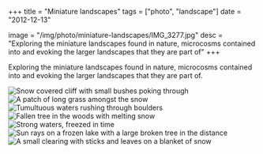 +++
title = "Miniature landscapes"
tags = ["photo", "landscape"]
date = "2012-12-13"

image = "/img/photo/miniature-landscapes/IMG_3277.jpg"
desc = "Exploring the miniature landscapes found in nature, microcosms contained into and evoking the larger landscapes that they are part of"
+++

Exploring the miniature landscapes found in nature, microcosms contained into and evoking the larger landscapes that they are part of.

![Snow covered cliff with small bushes poking through](/img/photo/miniature-landscapes/IMG_3277.jpg "Snow covered cliff with small bushes poking through")
![A patch of long grass amongst the snow](/img/photo/miniature-landscapes/IMG_3250.jpg "A patch of long grass amongst the snow")
![Tumultuous waters rushing through boulders](/img/photo/miniature-landscapes/IMG_3381.jpg "Tumultuous waters rushing through boulders")
![Fallen tree in the woods with melting snow](/img/photo/miniature-landscapes/IMG_3403.jpg "Fallen tree in the woods with melting snow")
![Strong waters, freezed in time](/img/photo/miniature-landscapes/IMG_3386.jpg "Strong waters, freezed in time")
![Sun rays on a frozen lake with a large broken tree in the distance](/img/photo/miniature-landscapes/IMG_3420.jpg "Sun rays on a frozen lake with a large broken tree in the distance")
![A small clearing with sticks and leaves on a blanket of snow](/img/photo/miniature-landscapes/IMG_3413.jpg "A small clearing with sticks and leaves on a blanket of snow")
